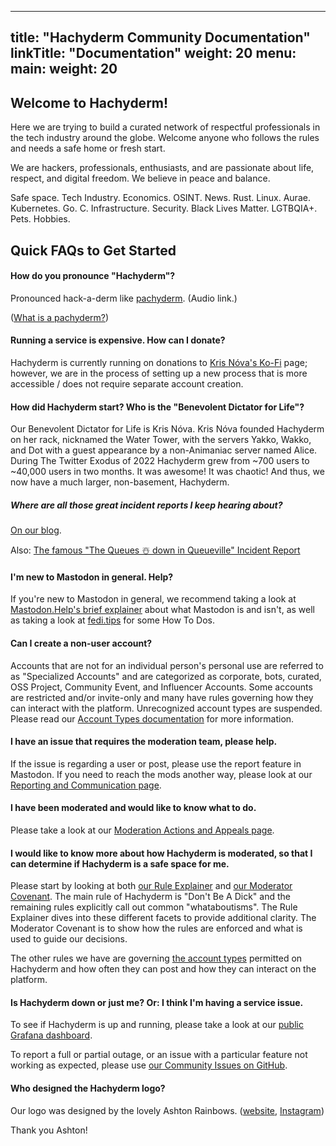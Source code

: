 
---
title: "Hachyderm Community Documentation"
linkTitle: "Documentation"
weight: 20
menu:
  main:
    weight: 20
---

## Welcome to Hachyderm!

Here we are trying to build a curated network of respectful professionals in the tech industry around the globe. Welcome anyone who follows the rules and needs a safe home or fresh start.

We are hackers, professionals, enthusiasts, and are passionate about life, respect, and digital freedom. We believe in peace and balance.

Safe space. Tech Industry. Economics. OSINT. News. Rust. Linux. Aurae. Kubernetes. Go. C. Infrastructure. Security. Black Lives Matter. LGTBQIA+. Pets. Hobbies.

## Quick FAQs to Get Started

#### How do you pronounce "Hachyderm"?

Pronounced hack-a-derm like [pachyderm](https://forvo.com/word/pachyderm/#en). (Audio link.)

([What is a pachyderm?](https://en.wikipedia.org/wiki/Pachydermata))

#### Running a service is expensive. How can I donate?

Hachyderm is currently running on donations to [Kris Nóva's Ko-Fi](https://ko-fi.com/krisnovalive) page;
however, we are in the process of setting up a new process that is more accessible / does not require
separate account creation.

#### How did Hachyderm start? Who is the "Benevolent Dictator for Life"?

Our Benevolent Dictator for Life is Kris Nóva. Kris Nóva founded Hachyderm on her rack, nicknamed the Water Tower,
with the servers Yakko, Wakko, and Dot with a guest appearance by a non-Animaniac server named Alice. During
The Twitter Exodus of 2022 Hachyderm grew from ~700 users to ~40,000 users in two months. It was awesome!
It was chaotic! And thus, we now have a much larger, non-basement, Hachyderm.

##### Where are all those great incident reports I keep hearing about?

[On our blog](../blog).

Also: [The famous "The Queues ☃️ down in Queueville" Incident Report](../blog/2022/12/20/the-queues-%EF%B8%8F-down-in-queueville/)

#### I'm new to Mastodon in general. Help?

If you're new to Mastodon in general, we recommend taking a look at [Mastodon.Help's brief explainer](https://mastodon.help/)
about what Mastodon is and isn't, as well as taking a look at [fedi.tips](https://fedi.tips/) for some How To Dos.

#### Can I create a non-user account?

Accounts that are not for an individual person's personal use are referred to as "Specialized Accounts"
and are categorized as corporate, bots, curated, OSS Project, Community Event, and Influencer Accounts.
Some accounts are restricted and/or invite-only and many have rules governing how they can interact with
the platform. Unrecognized account types are suspended. Please read our [Account Types documentation](account-types/)
for more information.

#### I have an issue that requires the moderation team, please help.

If the issue is regarding a user or post, please use the report feature in Mastodon. If you need to
reach the mods another way, please look at our [Reporting and Communication page](moderation/reporting/).

#### I have been moderated and would like to know what to do.

Please take a look at our [Moderation Actions and Appeals page](moderation/actions-and-appeals/).

#### I would like to know more about how Hachyderm is moderated, so that I can determine if Hachyderm is a safe space for me.

Please start by looking at both [our Rule Explainer](rule-explainer/) and [our Moderator Covenant](moderation/covenant/).
The main rule of Hachyderm is "Don't Be A Dick" and the remaining rules explicitly call out common
"whataboutisms". The Rule Explainer dives into these different facets to provide additional clarity.
The Moderator Covenant is to show how the rules are enforced and what is used to guide our decisions.

The other rules we have are governing [the account types](account-types/) permitted on Hachyderm and how
often they can post and how they can interact on the platform.

#### Is Hachyderm down or just me? Or: I think I'm having a service issue.

To see if Hachyderm is up and running, please take a look at our [public Grafana dashboard](https://grafana.hachyderm.io/public).

To report a full or partial outage, or an issue with a particular feature not working as expected, please use
[our Community Issues on GitHub](https://github.com/hachyderm/community/issues/new/choose).

#### Who designed the Hachyderm logo?

Our logo was designed by the lovely Ashton Rainbows. ([website](https://ashtonrainbows.com/), [Instagram](https://www.instagram.com/ashtonrainbows/)) 

Thank you Ashton!
